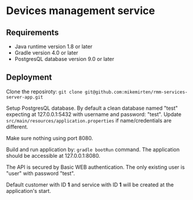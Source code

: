 # Devices management service

## Requirements
- Java runtime version 1.8 or later 
- Gradle version 4.0 or later
- PostgresQL database version 9.0 or later

## Deployment 
Clone the reposiroty: ```git clone git@github.com:mikemirten/rmm-services-server-app.git```

Setup PostgresQL database.
By default a clean database named "test" expecting at 127.0.0.1:5432 with username and password: "test".
Update ```src/main/resources/application.properties``` if name/credentials are different.

Make sure nothing using port 8080.

Build and run application by: ```gradle bootRun``` command.
The application should be accessible at 127.0.0.1:8080.

The API is secured by Basic WEB authentication. The only existing user is "user" with password "test".

Default customer with ID **1** and service with ID **1** will be created at the application's start.
